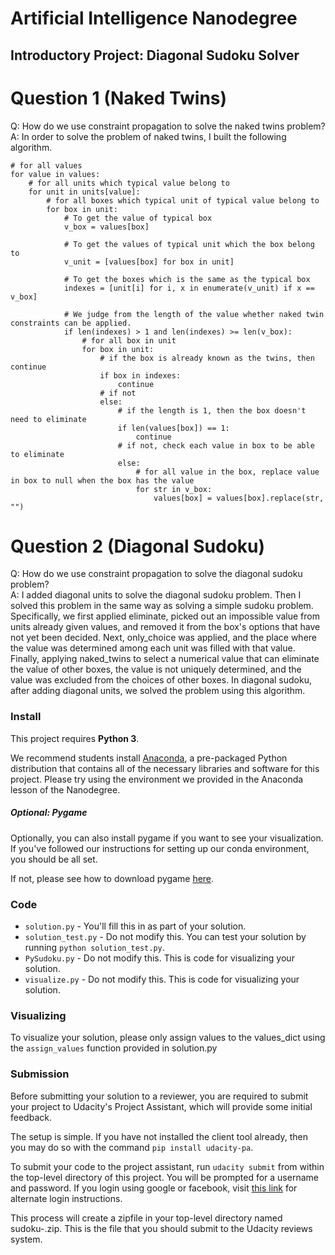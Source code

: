# Artificial Intelligence Nanodegree
## Introductory Project: Diagonal Sudoku Solver

# Question 1 (Naked Twins)
Q: How do we use constraint propagation to solve the naked twins problem?  
A: In order to solve the problem of naked twins, I built the following algorithm.

    # for all values
    for value in values:
        # for all units which typical value belong to
        for unit in units[value]:
            # for all boxes which typical unit of typical value belong to
            for box in unit:
                # To get the value of typical box
                v_box = values[box]

                # To get the values of typical unit which the box belong to
                v_unit = [values[box] for box in unit]

                # To get the boxes which is the same as the typical box
                indexes = [unit[i] for i, x in enumerate(v_unit) if x == v_box]

                # We judge from the length of the value whether naked twin constraints can be applied.
                if len(indexes) > 1 and len(indexes) >= len(v_box):
                    # for all box in unit
                    for box in unit:
                        # if the box is already known as the twins, then continue
                        if box in indexes:
                            continue
                        # if not
                        else:
                            # if the length is 1, then the box doesn't need to eliminate
                            if len(values[box]) == 1:
                                continue
                            # if not, check each value in box to be able to eliminate
                            else:
                                # for all value in the box, replace value in box to null when the box has the value
                                for str in v_box:
                                    values[box] = values[box].replace(str, "")



# Question 2 (Diagonal Sudoku)
Q: How do we use constraint propagation to solve the diagonal sudoku problem?  
A: I added diagonal units to solve the diagonal sudoku problem.
Then I solved this problem in the same way as solving a simple sudoku problem.
Specifically, we first applied eliminate, picked out an impossible value from units already given values, and removed it from the box's options that have not yet been decided.
Next, only_choice was applied, and the place where the value was determined among each unit was filled with that value.
Finally, applying naked_twins to select a numerical value that can eliminate the value of other boxes, the value is not uniquely determined, and the value was excluded from the choices of other boxes.
In diagonal sudoku, after adding diagonal units, we solved the problem using this algorithm.

### Install

This project requires **Python 3**.

We recommend students install [Anaconda](https://www.continuum.io/downloads), a pre-packaged Python distribution that contains all of the necessary libraries and software for this project. 
Please try using the environment we provided in the Anaconda lesson of the Nanodegree.

##### Optional: Pygame

Optionally, you can also install pygame if you want to see your visualization. If you've followed our instructions for setting up our conda environment, you should be all set.

If not, please see how to download pygame [here](http://www.pygame.org/download.shtml).

### Code

* `solution.py` - You'll fill this in as part of your solution.
* `solution_test.py` - Do not modify this. You can test your solution by running `python solution_test.py`.
* `PySudoku.py` - Do not modify this. This is code for visualizing your solution.
* `visualize.py` - Do not modify this. This is code for visualizing your solution.

### Visualizing

To visualize your solution, please only assign values to the values_dict using the ```assign_values``` function provided in solution.py

### Submission
Before submitting your solution to a reviewer, you are required to submit your project to Udacity's Project Assistant, which will provide some initial feedback.  

The setup is simple.  If you have not installed the client tool already, then you may do so with the command `pip install udacity-pa`.  

To submit your code to the project assistant, run `udacity submit` from within the top-level directory of this project.  You will be prompted for a username and password.  If you login using google or facebook, visit [this link](https://project-assistant.udacity.com/auth_tokens/jwt_login) for alternate login instructions.

This process will create a zipfile in your top-level directory named sudoku-<id>.zip.  This is the file that you should submit to the Udacity reviews system.

